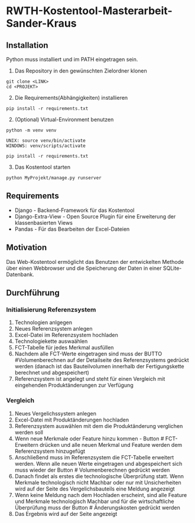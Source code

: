 # RWTH-Kostentool-Masterarbeit-Sander-Kraus

## Installation

Python muss installiert und im PATH eingetragen sein.

1. Das Repository in den gewünschten Zielordner klonen

```
git clone <LINK>
cd <PROJEKT>
```

2. Die Requirements(Abhängigkeiten) installieren

```
pip install -r requirements.txt
```

2. (Optional) Virtual-Environment benutzen

```
python -m venv venv

UNIX: source venv/bin/activate
WINDOWS: venv/scripts/activate

pip install -r requirements.txt
```

3. Das Kostentool starten

```
python MyProjekt/manage.py runserver
```

## Requirements

- Django - Backend-Framework für das Kostentool
- Django-Extra-View - Open Source Plugin für eine Erweiterung der klassenbasierten Views
- Pandas - Für das Bearbeiten der Excel-Dateien

## Motivation

Das Web-Kostentool ermöglicht das Benutzen der entwickelten Methode über einen Webbrowser und die Speicherung der Daten in einer SQLite-Datenbank.

## Durchführung
### Initialisierung Referenzsystem
1. Technologien anlgegen
2. Neues Referenzsystem anlegen
3. Excel-Datei im Referenzsystem hochladen
4. Technologiekette auswaählen
5. FCT-Tabelle für jedes Merkmal ausfüllen
6. Nachdem alle FCT-Werte eingetragen sind muss der BUTTO #Volumenberechnen auf der Detailseite des Referenzsystems gedrückt werden (danach ist das Bauteilvolumen innerhalb der Fertigungskette berechnet und abgespeichert)
7. Referenzsystem ist angelegt und steht für einen Vergleich mit eingehenden Produktänderungen zur Verfügung

### Vergleich
1. Neues Vergelichssystem anlegen
2. Excel-Datei mit Produktänderungen hochladen
3. Referenzsystem auswählen mit dem die Produktänderung verglichen werden soll
4. Wenn neue Merkmale oder Feature hinzu kommen - Button # FCT-Erweitern drücken und alle neuen Merkmal und Feature werden dem Referenzsystem hinzugefügt
5. Anschließend muss im Referenzsystem die FCT-Tabelle erweitert werden. Wenn alle neuen Werte eingetragen und abgespeichert sich muss wieder der Button # Volumenberechnen gedrückt werden
6. Danach findet als erstes die technologische Überprüfung statt. Wenn Merkmale technologisch nicht Machbar oder nur mit Unsicherheiten wird auf der Seite des Vergelichsbauteils eine Meldung angezeigt
7. Wenn keine Meldung nach dem Hochladen erscheint, sind alle Feature und Merkmale technologisch Machbar und für die wirtschaftliche Überprüfung muss der Button # Änderungskosten gedrückt werden
8. Das Ergebnis wird auf der Seite angezeigt
